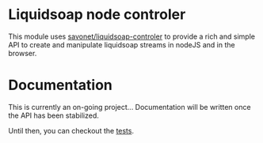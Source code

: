 Liquidsoap node controler
=========================

This module uses [savonet/liquidsoap-controler](https://github.com/savonet/liquidsoap-controler) to provide
a rich and simple API to create and manipulate liquidsoap streams in nodeJS and in the browser.

Documentation
=============

This is currently an on-going project... Documentation will be written once the API has been stabilized. 

Until then, you can checkout the [tests](https://github.com/savonet/node-liquidsoap/tree/master/test).